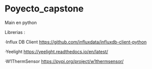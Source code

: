 # Poyecto_capstone
Main en python



Librerias :

·Influx DB Client
https://github.com/influxdata/influxdb-client-python

·Yeelight
https://yeelight.readthedocs.io/en/latest/ 

·W1ThermSensor
https://pypi.org/project/w1thermsensor/
